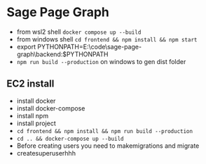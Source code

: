 # Sage Page Graph
- from wsl2 shell `docker compose up --build`
- from windows shell `cd frontend && npm install && npm start`
- export PYTHONPATH=E:\code\sage-page-graph\backend:$PYTHONPATH
- `npm run build --production` on windows to gen dist folder

## EC2 install
- install docker
- install docker-compose
- install npm
- install project
- `cd frontend && npm install && npm run build --production`
- `cd .. && docker-compose up --build`
- Before creating users you need to makemigrations and migrate
- createsuperuserhhh